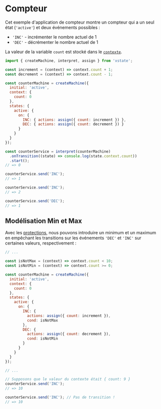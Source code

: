 # Compteur

Cet exemple d'application de compteur montre un compteur qui a un seul état (`'active'`) et deux événements possibles :

- `'INC'` - incrémenter le nombre actuel de 1
- `'DEC'` - décrémenter le nombre actuel de 1

La valeur de la variable `count` est stocké dans le [`contexte`](../guides/context.md).

```js
import { createMachine, interpret, assign } from 'xstate';

const increment = (context) => context.count + 1;
const decrement = (context) => context.count - 1;

const counterMachine = createMachine({
  initial: 'active',
  context: {
    count: 0
  },
  states: {
    active: {
      on: {
        INC: { actions: assign({ count: increment }) },
        DEC: { actions: assign({ count: decrement }) }
      }
    }
  }
});

const counterService = interpret(counterMachine)
  .onTransition((state) => console.log(state.context.count))
  .start();
// => 0

counterService.send('INC');
// => 1

counterService.send('INC');
// => 2

counterService.send('DEC');
// => 1
```

## Modélisation Min et Max

Avec les [protections](../guides/guards.md), nous pouvons introduire un minimum et un maximum en empêchant les transitions sur les événements `'DEC'` et `'INC'` sur certaines valeurs, respectivement :

```js
// ...

const isNotMax = (context) => context.count < 10;
const isNotMin = (context) => context.count >= 0;

const counterMachine = createMachine({
  initial: 'active',
  context: {
    count: 0
  },
  states: {
    active: {
      on: {
        INC: {
          actions: assign({ count: increment }),
          cond: isNotMax
        },
        DEC: {
          actions: assign({ count: decrement }),
          cond: isNotMin
        }
      }
    }
  }
});

// ...

// Supposons que le valeur du contexte était { count: 9 }
counterService.send('INC');
// => 10

counterService.send('INC'); // Pas de transition !
// => 10
```
